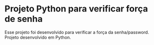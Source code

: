 # Projeto Python para verificar força de senha

Esse projeto foi desenvolvido para verificar a força da senha/password.
Projeto desenvolvido em Python.



